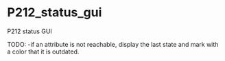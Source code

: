 # P212_status_gui
P212 status GUI

TODO:
-if an attribute is not reachable, display the last state and mark with a color that it is outdated.
